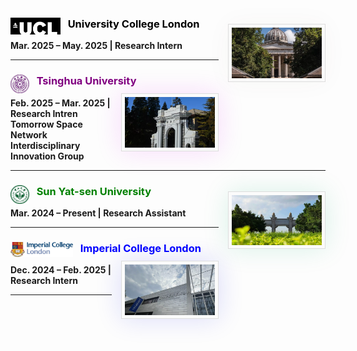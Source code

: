 
### <a href="https://www.ucl.ac.uk/electronic-electrical-engineering/" target="_blank"><img src="./static/assets/img/ucl.webp"  alt="UCL" align='left' width=80 /> </a> $~~$  <span style="color: black;">**University College London**</span><img src="./static/assets/img/inucl.webp"  align='Right' style='width:144px;height:81px border-radius:3px; box-shadow:rgba(106, 72, 7, 0.04) 0 0 40px;background:#FBFBFB;border:1px solid #ddd;margin:10px auto;margin-left: 15px;padding:5px;'/>
**Mar. 2025 – May. 2025 | Research Intern** <br>

---


### <img src="./static/assets/img/thu.webp"  alt="thu" align='left' width=30 /> $~~$ <span style="color: purple;">**Tsinghua University**</span> <img src="./static/assets/img/inthu.webp"  align='Right' style='width:144px;height:81px border-radius:3px; box-shadow:rgba(221, 20, 240, 0.15) 0 0 40px;background:#FBFBFB;border:1px solid #ddd;margin:10px auto;margin-left: 15px;padding:5px;'/>
**Feb. 2025 – Mar. 2025 | Research Intren**<br>
**Tomorrow Space Network Interdisciplinary Innovation Group**

---
### <img src="./static/assets/img/sysu_logo.webp"  alt="sysu" align='left' width=30 /> $~~$ <span style="color: green;">**Sun Yat-sen University**</span>  <img src="./static/assets/img/ssysu.webp"  align='Right' style='width:144px;height:81px border-radius:3px; box-shadow:rgba(5, 177, 105, 0.15) 0 0 40px;background:#FBFBFB;border:1px solid #ddd;margin:10px auto;margin-left: 15px;padding:5px;'/>
**Mar. 2024 – Present | Research Assistant**<br>

---
### <img src="./static/assets/img/ic.webp"  alt="ic" align='left' width=100 /> $~~$ <span style="color: blue;">**Imperial College London**</span>  <img src="./static/assets/img/inic.webp"  align='Right' style='width:144px;height:81px border-radius:3px; box-shadow:rgba(22, 25, 227, 0.15) 0 0 40px;background:#FBFBFB;border:1px solid #ddd;margin:10px auto;margin-left: 15px;padding:5px;'/> 
**Dec. 2024 – Feb. 2025 | Research Intern**<br>

---